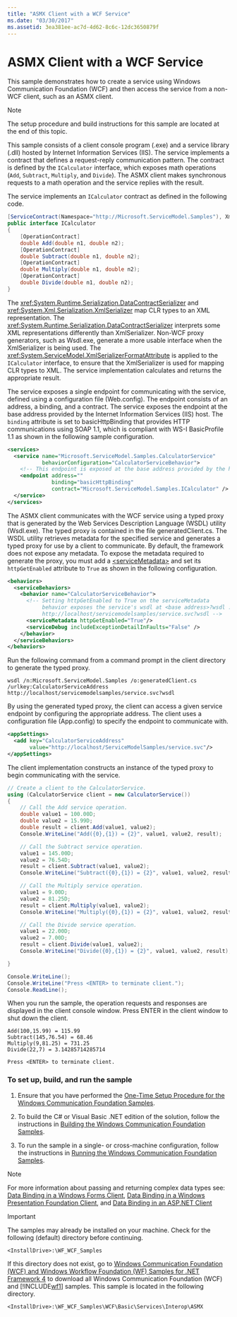 ```yaml
---
title: "ASMX Client with a WCF Service"
ms.date: "03/30/2017"
ms.assetid: 3ea381ee-ac7d-4d62-8c6c-12dc3650879f
---
```

# ASMX Client with a WCF Service

This sample demonstrates how to create a service using Windows Communication Foundation (WCF) and then access the service from a non-WCF client, such as an ASMX client.

> [!NOTE]
> The setup procedure and build instructions for this sample are located at the end of this topic.

This sample consists of a client console program (.exe) and a service library (.dll) hosted by Internet Information Services (IIS). The service implements a contract that defines a request-reply communication pattern. The contract is defined by the `ICalculator` interface, which exposes math operations (`Add`, `Subtract`, `Multiply`, and `Divide`). The ASMX client makes synchronous requests to a math operation and the service replies with the result.

The service implements an `ICalculator` contract as defined in the following code.

```csharp
[ServiceContract(Namespace="http://Microsoft.ServiceModel.Samples"), XmlSerializerFormat]
public interface ICalculator
{
    [OperationContract]
    double Add(double n1, double n2);
    [OperationContract]
    double Subtract(double n1, double n2);
    [OperationContract]
    double Multiply(double n1, double n2);
    [OperationContract]
    double Divide(double n1, double n2);
}
```

The <xref:System.Runtime.Serialization.DataContractSerializer> and <xref:System.Xml.Serialization.XmlSerializer> map CLR types to an XML representation. The <xref:System.Runtime.Serialization.DataContractSerializer> interprets some XML representations differently than XmlSerializer. Non-WCF proxy generators, such as Wsdl.exe, generate a more usable interface when the XmlSerializer is being used. The <xref:System.ServiceModel.XmlSerializerFormatAttribute> is applied to the `ICalculator` interface, to ensure that the XmlSerializer is used for mapping CLR types to XML. The service implementation calculates and returns the appropriate result.

The service exposes a single endpoint for communicating with the service, defined using a configuration file (Web.config). The endpoint consists of an address, a binding, and a contract. The service exposes the endpoint at the base address provided by the Internet Information Services (IIS) host. The `binding` attribute is set to basicHttpBinding that provides HTTP communications using SOAP 1.1, which is compliant with WS-I BasicProfile 1.1 as shown in the following sample configuration.

```xml
<services>
  <service name="Microsoft.ServiceModel.Samples.CalculatorService"
           behaviorConfiguration="CalculatorServiceBehavior">
    <!-- This endpoint is exposed at the base address provided by the host: http://localhost/servicemodelsamples/service.svc.  -->
    <endpoint address=""
              binding="basicHttpBinding"
              contract="Microsoft.ServiceModel.Samples.ICalculator" />
  </service>
</services>
```

The ASMX client communicates with the WCF service using a typed proxy that is generated by the Web Services Description Language (WSDL) utility (Wsdl.exe). The typed proxy is contained in the file generatedClient.cs. The WSDL utility retrieves metadata for the specified service and generates a typed proxy for use by a client to communicate. By default, the framework does not expose any metadata. To expose the metadata required to generate the proxy, you must add a [\<serviceMetadata>](../../configure-apps/file-schema/wcf/servicemetadata.md) and set its `httpGetEnabled` attribute to `True` as shown in the following configuration.

```xml
<behaviors>
  <serviceBehaviors>
    <behavior name="CalculatorServiceBehavior">
      <!-- Setting httpGetEnabled to True on the serviceMetadata
           behavior exposes the service's wsdl at <base address>?wsdl :
           http://localhost/servicemodelsamples/service.svc?wsdl -->
      <serviceMetadata httpGetEnabled="True"/>
      <serviceDebug includeExceptionDetailInFaults="False" />
    </behavior>
  </serviceBehaviors>
</behaviors>
```

Run the following command from a command prompt in the client directory to generate the typed proxy.

```console
wsdl /n:Microsoft.ServiceModel.Samples /o:generatedClient.cs /urlkey:CalculatorServiceAddress http://localhost/servicemodelsamples/service.svc?wsdl
```

By using the generated typed proxy, the client can access a given service endpoint by configuring the appropriate address. The client uses a configuration file (App.config) to specify the endpoint to communicate with.

```xml
<appSettings>
  <add key="CalculatorServiceAddress"
       value="http://localhost/ServiceModelSamples/service.svc"/>
</appSettings>
```

The client implementation constructs an instance of the typed proxy to begin communicating with the service.

```csharp
// Create a client to the CalculatorService.
using (CalculatorService client = new CalculatorService())
{
    // Call the Add service operation.
    double value1 = 100.00D;
    double value2 = 15.99D;
    double result = client.Add(value1, value2);
    Console.WriteLine("Add({0},{1}) = {2}", value1, value2, result);

    // Call the Subtract service operation.
    value1 = 145.00D;
    value2 = 76.54D;
    result = client.Subtract(value1, value2);
    Console.WriteLine("Subtract({0},{1}) = {2}", value1, value2, result);

    // Call the Multiply service operation.
    value1 = 9.00D;
    value2 = 81.25D;
    result = client.Multiply(value1, value2);
    Console.WriteLine("Multiply({0},{1}) = {2}", value1, value2, result);

    // Call the Divide service operation.
    value1 = 22.00D;
    value2 = 7.00D;
    result = client.Divide(value1, value2);
    Console.WriteLine("Divide({0},{1}) = {2}", value1, value2, result);

}

Console.WriteLine();
Console.WriteLine("Press <ENTER> to terminate client.");
Console.ReadLine();
```

When you run the sample, the operation requests and responses are displayed in the client console window. Press ENTER in the client window to shut down the client.

```output
Add(100,15.99) = 115.99
Subtract(145,76.54) = 68.46
Multiply(9,81.25) = 731.25
Divide(22,7) = 3.14285714285714

Press <ENTER> to terminate client.
```

### To set up, build, and run the sample

1. Ensure that you have performed the [One-Time Setup Procedure for the Windows Communication Foundation Samples](one-time-setup-procedure-for-the-wcf-samples.md).

2. To build the C# or Visual Basic .NET edition of the solution, follow the instructions in [Building the Windows Communication Foundation Samples](building-the-samples.md).

3. To run the sample in a single- or cross-machine configuration, follow the instructions in [Running the Windows Communication Foundation Samples](running-the-samples.md).

> [!NOTE]
> For more information about passing and returning complex data types see: [Data Binding in a Windows Forms Client](data-binding-in-a-windows-forms-client.md), [Data Binding in a Windows Presentation Foundation Client](data-binding-in-a-wpf-client.md), and [Data Binding in an ASP.NET Client](data-binding-in-an-aspnet-client.md)

> [!IMPORTANT]
> The samples may already be installed on your machine. Check for the following (default) directory before continuing.
>
> `<InstallDrive>:\WF_WCF_Samples`
>
> If this directory does not exist, go to [Windows Communication Foundation (WCF) and Windows Workflow Foundation (WF) Samples for .NET Framework 4](https://www.microsoft.com/download/details.aspx?id=21459) to download all Windows Communication Foundation (WCF) and [!INCLUDE[wf1](../../../../includes/wf1-md.md)] samples. This sample is located in the following directory.
>
> `<InstallDrive>:\WF_WCF_Samples\WCF\Basic\Services\Interop\ASMX`
